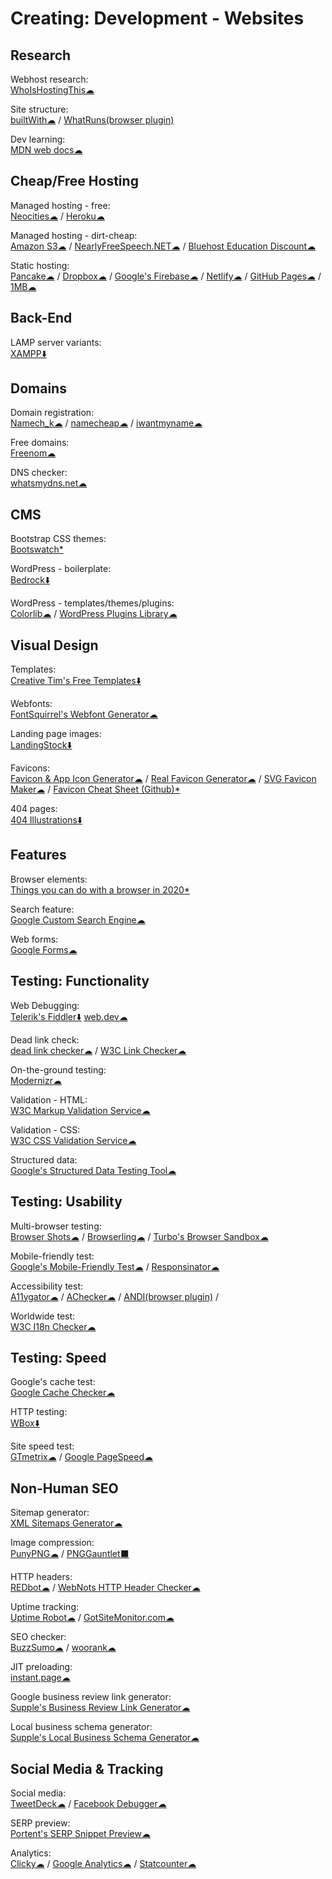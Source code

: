 # Creating: Development - Websites

## Research

Webhost research:  
	[WhoIsHostingThis☁](https://www.whoishostingthis.com/)

Site structure:  
	[builtWith☁](https://builtwith.com/) / 
	[WhatRuns(browser plugin)](https://www.whatruns.com/)

Dev learning:  
	[MDN web docs☁](https://developer.mozilla.org/en-US/)

## Cheap/Free Hosting

Managed hosting - free:  
	[Neocities☁](https://neocities.org/) / 
	[Heroku☁](https://www.heroku.com/)

Managed hosting - dirt-cheap:  
	[Amazon S3☁](https://aws.amazon.com/s3/) / 
	[NearlyFreeSpeech.NET☁](https://www.nearlyfreespeech.net/) / 
	[Bluehost Education Discount☁](https://www.bluehost.com/special/educationspecial)

Static hosting:  
	[Pancake☁](https://www.pancake.io/) / 
	[Dropbox☁](https://www.dropbox.com/) / 
	[Google's Firebase☁](https://firebase.google.com/) / 
	[Netlify☁](https://app.netlify.com/) / 
	[GitHub Pages☁](https://pages.github.com/) / 
	[1MB☁](https://1mb.site/)

## Back-End

LAMP server variants:  
	[XAMPP⬇️](https://www.apachefriends.org/index.html)

## Domains

Domain registration:  
	[Namech_k☁](https://namechk.com/) / 
	[namecheap☁](https://www.namecheap.com/) / 
	[iwantmyname☁](https://iwantmyname.com/)

Free domains:  
	[Freenom☁](https://www.freenom.com)

DNS checker:  
	[whatsmydns.net☁](https://www.whatsmydns.net/)

## CMS

Bootstrap CSS themes:  
	[Bootswatch*](https://bootswatch.com/)

WordPress - boilerplate:  
	[Bedrock⬇️](https://roots.io/bedrock/)

WordPress - templates/themes/plugins:  
	[Colorlib☁](https://colorlib.com/wp/templates/) / 
	[WordPress Plugins Library☁](https://wordpress.org/plugins/)

## Visual Design

Templates:  
	[Creative Tim's Free Templates⬇️](https://www.creative-tim.com/templates/free)

Webfonts:  
	[FontSquirrel's Webfont Generator☁](https://www.fontsquirrel.com/tools/webfont-generator)

Landing page images:  
	[LandingStock⬇️](https://landingstock.com/)

Favicons:  
	[Favicon & App Icon Generator☁](https://www.favicon-generator.org/) / 
	[Real Favicon Generator☁](https://realfavicongenerator.net/) / 
	[SVG Favicon Maker☁](https://formito.com/tools/favicon) / 
	[Favicon Cheat Sheet (Github)*](http://github.com/audreyr/favicon-cheat-sheet)

404 pages:  
	[404 Illustrations⬇️](https://error404.fun/)

## Features

Browser elements:  
	[Things you can do with a browser in 2020*](https://github.com/luruke/browser-2020)

Search feature:  
	[Google Custom Search Engine☁](https://cse.google.com/cse/)

Web forms:  
	[Google Forms☁](http://forms.google.com/)

## Testing: Functionality

Web Debugging:  
	[Telerik's Fiddler⬇️](https://www.telerik.com/fiddler)
	[web.dev☁](https://web.dev/)

Dead link check:  
	[dead link checker☁](https://www.deadlinkchecker.com/) / 
	[W3C Link Checker☁](https://validator.w3.org/checklink)

On-the-ground testing:  
	[Modernizr☁](https://modernizr.com/)

Validation - HTML:  
	[W3C Markup Validation Service☁](https://validator.w3.org/)

Validation - CSS:  
	[W3C CSS Validation Service☁](http://jigsaw.w3.org/css-validator/)

Structured data:  
	[Google's Structured Data Testing Tool☁](https://search.google.com/structured-data/testing-tool/u/0/)

## Testing: Usability

Multi-browser testing:  
	[Browser Shots☁](http://browsershots.org/) / 
	[Browserling☁](https://www.browserling.com/) / 
	[Turbo's Browser Sandbox☁](https://turbo.net/browsers)

Mobile-friendly test:  
	[Google's Mobile-Friendly Test☁](https://search.google.com/test/mobile-friendly) / 
	[Responsinator☁](https://www.responsinator.com/)

Accessibility test:  
    [A11ygator☁](https://a11ygator.chialab.io/) / 
    [AChecker☁](https://achecker.ca/) / 
    [ANDI(browser plugin)](https://www.ssa.gov/accessibility/andi/help/install.html) / 

Worldwide test:  
	[W3C I18n Checker☁](https://validator.w3.org/i18n-checker/)

## Testing: Speed

Google's cache test:  
	[Google Cache Checker☁](https://www.webnots.com/seo-tools/google-cache-checker)

HTTP testing:  
	[WBox⬇️](http://www.hping.org/wbox/)

Site speed test:  
	[GTmetrix☁](https://gtmetrix.com) / 
	[Google PageSpeed☁](https://developers.google.com/speed/pagespeed/insights/)

## Non-Human SEO

Sitemap generator:  
	[XML Sitemaps Generator☁](https://www.xml-sitemaps.com/)

Image compression:  
	[PunyPNG☁](http://punypng.com/) / 
	[PNGGauntlet⬛](https://pnggauntlet.com/)

HTTP headers:  
	[REDbot☁](https://redbot.org/) / 
	[WebNots HTTP Header Checker☁](https://www.webnots.com/seo-tools/http-header-checker/)

Uptime tracking:  
	[Uptime Robot☁](https://uptimerobot.com/) / 
	[GotSiteMonitor.com☁](https://www.gotsitemonitor.com/)

SEO checker:  
	[BuzzSumo☁](https://app.buzzsumo.com/) / 
	[woorank☁](https://www.woorank.com/)

JIT preloading:  
	[instant.page☁](https://instant.page/)

Google business review link generator:  
	[Supple's Business Review Link Generator☁](https://supple.com.au/tools/google-review-link-generator/)

Local business schema generator:  
	[Supple's Local Business Schema Generator☁](https://supple.com.au/tools/local-business-schema-generator/)

## Social Media & Tracking

Social media:  
	[TweetDeck☁](https://tweetdeck.twitter.com/) / 
	[Facebook Debugger☁](https://developers.facebook.com/tools/debug/)

SERP preview:  
	[Portent's SERP Snippet Preview☁](https://www.portent.com/serp-preview-tool/)

Analytics:  
	[Clicky☁](https://clicky.com/) / 
	[Google Analytics☁](https://analytics.google.com/) / 
	[Statcounter☁](https://statcounter.com/)
